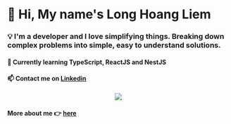 <h1 align="left">👋 Hi, My name's Long Hoang Liem</h1>

<h3 align="left">💡 I'm a developer and I love simplifying things. Breaking down complex problems into simple, easy to understand solutions.</h3>
<h4 align="left">🌱 Currently learning TypeScript, ReactJS and NestJS</h4>
<h4 align="left">📫 Contact me on <a href="https://www.linkedin.com/in/long-hoang-liem-8281b411a">Linkedin</a></h4>

<p align="center">
  <img align="center" src="https://komarev.com/ghpvc/?username=liemhoanglong&color=orange">
</p>

<h4 align="left">More about me 👉 <a href="https://github.com/liemhoanglong">here</a></h4> 
